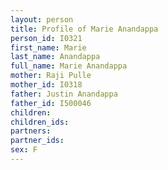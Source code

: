 ```yaml
---
layout: person
title: Profile of Marie Anandappa
person_id: I0321
first_name: Marie
last_name: Anandappa
full_name: Marie Anandappa
mother: Raji Pulle
mother_id: I0318
father: Justin Anandappa
father_id: I500046
children:
children_ids:
partners:
partner_ids:
sex: F
---
```


